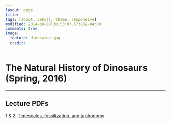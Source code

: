 ```yaml
---
layout: page
title: 
tags: [about, Jekyll, theme, responsive]
modified: 2014-08-08T20:53:07.573882-04:00
comments: true
image:
  feature: dinoswide.jpg
  credit:  
---
```

# The Natural History of Dinosaurs (Spring, 2016)

---

## Lecture PDFs
1 & 2: [Timescales, fossilization, and taphonomy](http://jdyeakel.github.io/slides/dinos/01_02_Intro.pdf)
